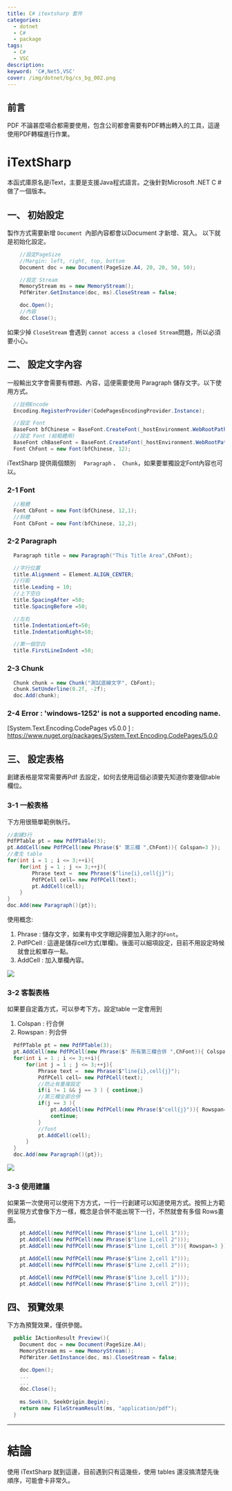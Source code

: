 ```yaml
---
title: C# itextsharp 套件
categories: 
  - dotnet
  - C#
  - package
tags: 
  - C#
  - VSC
description:
keyword: 'C#,Net5,VSC'
cover: /img/dotnet/bg/cs_bg_002.png
---
```


## 前言 
PDF 不論甚麼場合都需要使用，包含公司都會需要有PDF轉出轉入的工具，這邊使用PDF轉檔進行作業。


# iTextSharp
本函式庫原名是iText，主要是支援Java程式語言。之後針對Microsoft .NET C # 做了一個版本。

## 一、 初始設定
製作方式需要新增 ```Document ```內部內容都會以Document 才新增、寫入。
以下就是初始化設定。
```cs
    //設定PageSize
    //Margin: left, right, top, bottom
    Document doc = new Document(PageSize.A4, 20, 20, 50, 50); 

    //設定 Stream
    MemoryStream ms = new MemoryStream();
    PdfWriter.GetInstance(doc, ms).CloseStream = false;

    doc.Open();
    //內容
    doc.Close();

```
如果少掉 ```CloseStream``` 會遇到 ```cannot access a closed Stream```問題，所以必須要小心。

## 二、 設定文字內容
一般輸出文字會需要有標題、內容，這便需要使用 Paragraph 儲存文字。以下使用方式。

```cs
  //註冊Encode
  Encoding.RegisterProvider(CodePagesEncodingProvider.Instance);

  //設定 Font
  BaseFont bfChinese = BaseFont.CreateFont(_hostEnvironment.WebRootPath + "\\font\\KAIU.TTF", BaseFont.IDENTITY_H, BaseFont.EMBEDDED);
  //設定 Font (給粗體用)
  BaseFont chBaseFont = BaseFont.CreateFont(_hostEnvironment.WebRootPath + "\\font\\KAIU.TTF", BaseFont.IDENTITY_H, BaseFont.NOT_EMBEDDED);
  Font ChFont = new Font(bfChinese, 12);
```

iTextSharp 提供兩個類別 ```  Paragraph``` 、``` Chunk```，如果要單獨設定Font內容也可以。
### 2-1 Font
```cs
  //粗體
  Font CbFont = new Font(bfChinese, 12,1);
  //斜體
  Font CbFont = new Font(bfChinese, 12,2);

```

### 2-2 Paragraph
```cs
  Paragraph title = new Paragraph("This Title Area",ChFont);

  //字行位置
  title.Alignment = Element.ALIGN_CENTER;
  //行距
  title.Leading = 10;
  //上下空白
  title.SpacingAfter =50;
  title.SpacingBefore =50;

  //左右
  title.IndentationLeft=50;
  title.IndentationRight=50;

  //第一個空白
  title.FirstLineIndent =50;
```

### 2-3 Chunk
```cs
  Chunk chunk = new Chunk("測試底線文字", CbFont);
  chunk.SetUnderline(0.2f, -2f);
  doc.Add(chunk);
```

### 2-4 Error : 'windows-1252' is not a supported encoding name.
[System.Text.Encoding.CodePages v5.0.0 ] : https://www.nuget.org/packages/System.Text.Encoding.CodePages/5.0.0



## 三、 設定表格 
創建表格是常常需要再Pdf 去設定，如何去使用這個必須要先知道你要幾個table欄位。

### 3-1 一般表格
下方用很簡單範例執行。
```cs
//創建3行
PdfPTable pt = new PdfPTable(3);
pt.AddCell(new PdfPCell(new Phrase($" 第三欄 ",ChFont)){ Colspan=3 });
//產生 table
for(int i = 1 ; i <= 3;++i){
    for(int j = 1 ; j <= 3;++j){
        Phrase text =  new Phrase($"line{i},cell{j}");
        PdfPCell cell= new PdfPCell(text);
        pt.AddCell(cell);
    }
}
doc.Add(new Paragraph(){pt});
``` 

使用概念:
1. Phrase : 儲存文字，如果有中文字眼記得要加入剛才的```Font```。
2. PdfPCell : 這邊是儲存cell方式(單欄)。後面可以細項設定，目前不用設定時候就會比較單存一點。
3. AddCell : 加入單欄內容。

![](/img/dotnet/cs/cs_itext_001.png)

### 3-2 客製表格
如果要自定義方式，可以參考下方。設定table 一定會用到
1. Colspan : 行合併 
2. Rowspan : 列合併

```cs
  PdfPTable pt = new PdfPTable(3);
  pt.AddCell(new PdfPCell(new Phrase($" 所有第三欄合併 ",ChFont)){ Colspan=3 });
  for(int i = 1 ; i <= 3;++i){
      for(int j = 1 ; j <= 3;++j){
          Phrase text =  new Phrase($"line{i},cell{j}");
          PdfPCell cell= new PdfPCell(text);
          //防止有重複設定
          if(i != 1 && j == 3 ) { continue;}
          //第三欄全部合併
          if(j == 3 ){
              pt.AddCell(new PdfPCell(new Phrase($"cell{j}")){ Rowspan=3 });
              continue;
          }
          //font
          pt.AddCell(cell);
      }
  }
  doc.Add(new Paragraph(){pt});
```
![](/img/dotnet/cs/cs_itext_002.png)

### 3-3 使用建議
如果第一次使用可以使用下方方式，一行一行創建可以知道使用方式。按照上方範例呈現方式會像下方一樣，概念是合併不能出現下一行，不然就會有多個 Rows畫面。

```cs
    pt.AddCell(new PdfPCell(new Phrase($"line 1,cell 1")));
    pt.AddCell(new PdfPCell(new Phrase($"line 1,cell 2")));
    pt.AddCell(new PdfPCell(new Phrase($"line 1,cell 3")){ Rowspan=3 });

    pt.AddCell(new PdfPCell(new Phrase($"line 2,cell 1")));
    pt.AddCell(new PdfPCell(new Phrase($"line 2,cell 2")));

    pt.AddCell(new PdfPCell(new Phrase($"line 3,cell 1")));
    pt.AddCell(new PdfPCell(new Phrase($"line 3,cell 2")));
```

## 四、 預覽效果
下方為預覽效果，僅供參閱。
```cs
  public IActionResult Preview(){
    Document doc = new Document(PageSize.A4);
    MemoryStream ms = new MemoryStream();
    PdfWriter.GetInstance(doc, ms).CloseStream = false;

    doc.Open();
    ...
    ...
    doc.Close();
            
    ms.Seek(0, SeekOrigin.Begin);
    return new FileStreamResult(ms, "application/pdf");
  }
```


---


# 結論
使用 iTextSharp 就到這邊，目前遇到只有這幾些，使用 tables 還沒搞清楚先後順序，可能會卡非常久。






